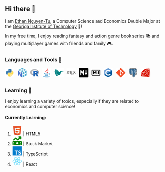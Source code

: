 ## Hi there 👋
I am [Ethan Nguyen-Tu](https://ethannguyen-tu.github.io/), a Computer Science and Economics Double Major at the [Georiga Institute of Technology](https://www.gatech.edu/) 🐝!

In my free time, I enjoy reading fantasy and action genre book series 📚 and playing multiplayer games with friends and family 🎮.

##

### Languages and Tools 🧰
<img align="left" alt="Python" width="30px" style="padding-right:10px;" src="https://github.com/devicons/devicon/blob/master/icons/python/python-original.svg"/>
<img align="left" alt="np" width="30px" style="padding-right:10px;" src="https://github.com/devicons/devicon/blob/master/icons/numpy/numpy-original.svg"/>
<img align="left" alt="R" width="30px" style="padding-right:10px;" src="https://github.com/devicons/devicon/blob/master/icons/r/r-original.svg"/>
<img align="left" alt="Java" width="30px" style="padding-right:10px;" src="https://github.com/devicons/devicon/blob/master/icons/java/java-original.svg"/>
<img align="left" alt="LaTex" width="30px" style="padding-right:10px;" src="https://github.com/EthanNguyen-Tu/EthanNguyen-Tu/blob/main/assets/img/latex-icon.svg#gh-dark-mode-only"/>
<img align="left" alt="LaTex" width="30px" style="padding-right:10px;" src="https://github.com/devicons/devicon/blob/master/icons/latex/latex-original.svg#gh-light-mode-only"/>
<img x="0" y="30" align="left" alt="Markdown" height="30px" width="30px" style="padding-right:10px;" src="https://github.com/EthanNguyen-Tu/EthanNguyen-Tu/blob/main/assets/img/markdown-mark-solid.svg#gh-dark-mode-only"/>
<img align="left" alt="Markdown" width="30px" style="padding-right:10px;" src="https://github.com/devicons/devicon/blob/master/icons/markdown/markdown-original.svg#gh-light-mode-only"/>
<img align="left" alt="C" width="30px" style="padding-right:10px;" src="https://github.com/devicons/devicon/blob/master/icons/c/c-original.svg"/>
<img align="left" alt="Git" width="30px" style="padding-right:10px;" src="https://github.com/devicons/devicon/blob/master/icons/git/git-original.svg"/>
<img align="left" alt="postgre" width="30px" style="padding-right:10px;" src="https://github.com/devicons/devicon/blob/master/icons/postgresql/postgresql-original.svg"/>
<img align="left" alt="Ruby" width="30px" style="padding-right:10px;" src="https://github.com/devicons/devicon/blob/master/icons/ruby/ruby-plain.svg"/>
<br><br>

##

### Learning 🌱
I enjoy learning a variety of topics, especially if they are related to economics and computer science!

#### Currently Learning:
<ol>
  <li><img alt="HTML5" width="30px" src="https://github.com/devicons/devicon/blob/master/icons/html5/html5-original.svg"/> | HTML5</li>
  <li><img alt="stock market" width="30px" src="https://github.com/EthanNguyen-Tu/EthanNguyen-Tu/blob/main/assets/img/money-bill-trend-up-icon.svg"/> | Stock Market</li>
  <li><img alt="typescript" width="30px" src="https://github.com/devicons/devicon/blob/master/icons/typescript/typescript-original.svg"/> | TypeScript</li>
  <li><img alt="react" width="30px" src="https://github.com/devicons/devicon/blob/master/icons/react/react-original.svg"/> | React</li>
</ol>
